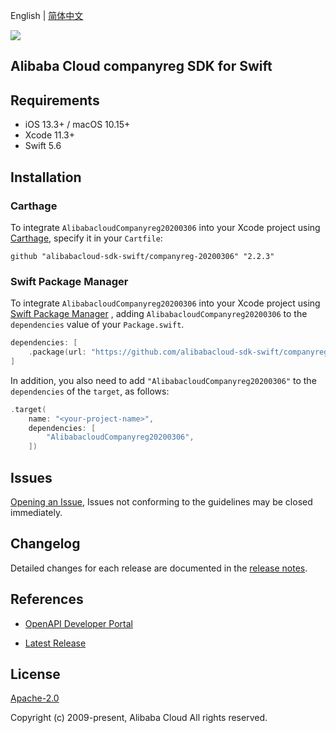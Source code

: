 English | [简体中文](README-CN.md)

![](https://aliyunsdk-pages.alicdn.com/icons/AlibabaCloud.svg)

## Alibaba Cloud companyreg SDK for Swift

## Requirements

- iOS 13.3+ / macOS 10.15+
- Xcode 11.3+
- Swift 5.6

## Installation

### Carthage

To integrate `AlibabacloudCompanyreg20200306` into your Xcode project using [Carthage](https://github.com/Carthage/Carthage), specify it in your `Cartfile`:

```ogdl
github "alibabacloud-sdk-swift/companyreg-20200306" "2.2.3"
```

### Swift Package Manager

To integrate `AlibabacloudCompanyreg20200306` into your Xcode project using [Swift Package Manager](https://swift.org/package-manager/) , adding `AlibabacloudCompanyreg20200306` to the `dependencies` value of your `Package.swift`.

```swift
dependencies: [
    .package(url: "https://github.com/alibabacloud-sdk-swift/companyreg-20200306.git", from: "2.2.3")
]
```

In addition, you also need to add `"AlibabacloudCompanyreg20200306"` to the `dependencies` of the `target`, as follows:

```swift
.target(
    name: "<your-project-name>",
    dependencies: [
        "AlibabacloudCompanyreg20200306",
    ])
```

## Issues

[Opening an Issue](https://github.com/alibabacloud-sdk-swift/companyreg-20200306/issues/new), Issues not conforming to the guidelines may be closed immediately.

## Changelog

Detailed changes for each release are documented in the [release notes](./ChangeLog.txt).

## References

* [OpenAPI Developer Portal](https://next.api.alibabacloud.com/home)
- [Latest Release](https://github.com/alibabacloud-sdk-swift/companyreg-20200306)

## License

[Apache-2.0](http://www.apache.org/licenses/LICENSE-2.0)

Copyright (c) 2009-present, Alibaba Cloud All rights reserved.
